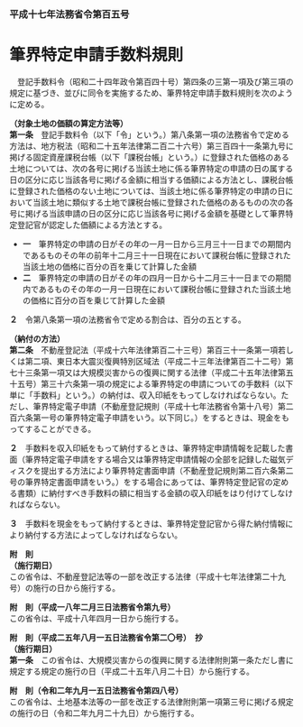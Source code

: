 ### 平成十七年法務省令第百五号  
# 筆界特定申請手数料規則  
　登記手数料令（昭和二十四年政令第百四十号）第四条の三第一項及び第三項の規定に基づき、並びに同令を実施するため、筆界特定申請手数料規則を次のように定める。  
  
**（対象土地の価額の算定方法等）**  
**第一条**　登記手数料令（以下「令」という。）第八条第一項の法務省令で定める方法は、地方税法（昭和二十五年法律第二百二十六号）第三百四十一条第九号に掲げる固定資産課税台帳（以下「課税台帳」という。）に登録された価格のある土地については、次の各号に掲げる当該土地に係る筆界特定の申請の日の属する日の区分に応じ当該各号に掲げる金額に相当する価額による方法とし、課税台帳に登録された価格のない土地については、当該土地に係る筆界特定の申請の日において当該土地に類似する土地で課税台帳に登録された価格のあるものの次の各号に掲げる当該申請の日の区分に応じ当該各号に掲げる金額を基礎として筆界特定登記官が認定した価額による方法とする。  
* **一**　筆界特定の申請の日がその年の一月一日から三月三十一日までの期間内であるものその年の前年十二月三十一日現在において課税台帳に登録された当該土地の価格に百分の百を乗じて計算した金額  
* **二**　筆界特定の申請の日がその年の四月一日から十二月三十一日までの期間内であるものその年の一月一日現在において課税台帳に登録された当該土地の価格に百分の百を乗じて計算した金額  
  
**２**　令第八条第一項の法務省令で定める割合は、百分の五とする。  
  
**（納付の方法）**  
**第二条**　不動産登記法（平成十六年法律第百二十三号）第百三十一条第一項若しくは第二項、東日本大震災復興特別区域法（平成二十三年法律第百二十二号）第七十三条第一項又は大規模災害からの復興に関する法律（平成二十五年法律第五十五号）第三十六条第一項の規定による筆界特定の申請についての手数料（以下単に「手数料」という。）の納付は、収入印紙をもってしなければならない。ただし、筆界特定電子申請（不動産登記規則（平成十七年法務省令第十八号）第二百六条第一号の筆界特定電子申請をいう。以下同じ。）をするときは、現金をもってすることができる。  
  
**２**　手数料を収入印紙をもって納付するときは、筆界特定申請情報を記載した書面（筆界特定電子申請をする場合又は筆界特定申請情報の全部を記録した磁気ディスクを提出する方法により筆界特定書面申請（不動産登記規則第二百六条第二号の筆界特定書面申請をいう。）をする場合にあっては、筆界特定登記官の定める書類）に納付すべき手数料の額に相当する金額の収入印紙をはり付けてしなければならない。  
  
**３**　手数料を現金をもって納付するときは、筆界特定登記官から得た納付情報により納付する方法によってしなければならない。  
  
**附　則**  
**（施行期日）**  
この省令は、不動産登記法等の一部を改正する法律（平成十七年法律第二十九号）の施行の日から施行する。  
  
**附　則（平成一八年二月三日法務省令第九号）**  
この省令は、平成十八年四月一日から施行する。  
  
**附　則（平成二五年八月一五日法務省令第二〇号）　抄**  
**（施行期日）**  
**第一条**　この省令は、大規模災害からの復興に関する法律附則第一条ただし書に規定する規定の施行の日（平成二十五年八月二十日）から施行する。  
  
**附　則（令和二年九月一五日法務省令第四八号）**  
この省令は、土地基本法等の一部を改正する法律附則第一項第三号に掲げる規定の施行の日（令和二年九月二十九日）から施行する。  
  

